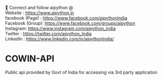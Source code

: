 🤝 Connect and follow aipython @<br>
Website : https://www.aipython.in<br>
facebook (Page) : https://www.facebook.com/aipythonIndia<br>
Facebook (Group): https://www.facebook.com/groups/aipython<br>
Instagram: https://www.instagram.com/aipython_india<br>
Twitter : https://twitter.com/aipython_India<br>
LinkedIn : https://www.linkedin.com/in/aipythonIndia/<br>

# COWIN-API
 Public api provided by Govt of India for accessing via 3rd party application
